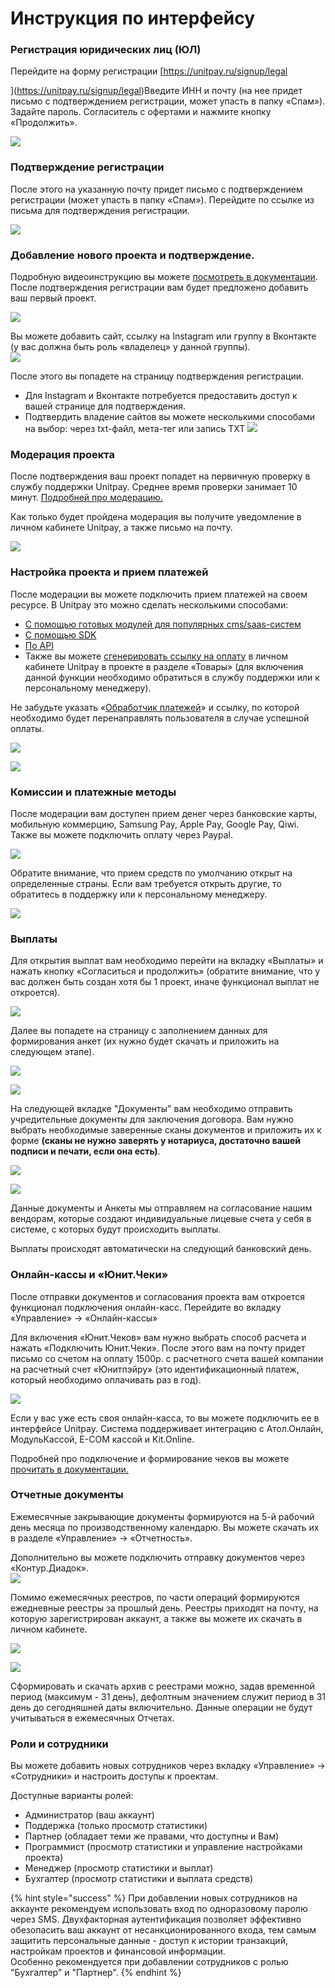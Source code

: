 # Инструкция по интерфейсу

### **Регистрация юридических лиц \(ЮЛ\)**

Перейдите на форму регистрации [https://unitpay.ru/signup/legal  
  
](https://unitpay.ru/signup/legal)Введите ИНН и почту \(на нее придет письмо с подтверждением регистрации, может упасть в папку «Спам»\). Задайте пароль.  Согласитель с офертами и нажмите кнопку «Продолжить».

![](https://lh6.googleusercontent.com/1mgnKzHnzDNI-cZ_1WcHO6Q_Q4hFKrDQYTl6VsmZZ6o-j0Mc_RIy7m2GC88HvMExdXBO3iiEx9ZQSylZ7WXxhoDkOyFLHHT8AkAgFkoOLDCQV0lMu3_k38rVIYCPtkPkMkbaxxx8)

### **Подтверждение регистрации**

После этого на указанную почту придет письмо с подтверждением регистрации \(может упасть в папку «Спам»\). Перейдите по ссылке из письма для подтверждения регистрации. 

![](https://lh3.googleusercontent.com/nV6UYfAwCtUYungt0qUP9rxmp531SSPtxJpF7inflvC6JsEaDVRltTmBGJrnQKAkN7Ov8ZVhtiHZRY83RD-KeLkiicpaum32-6EMqTubNCMW-jM476KDJOzCB0_9EM6xo6-S87O4)

### **Добавление нового проекта и подтверждение.**

Подробную видеоинструкцию вы можете [посмотреть в документации](https://help.unitpay.ru/first_steps/adding-project).  
После подтверждения регистрации вам будет предложено добавить ваш первый проект.

![](https://lh4.googleusercontent.com/i-MXSdNZtd_zRRZVcEMtc7SYyhKRU_O9KM23khe2LRm8WISpqj10uzBiJGKXD6VzT1ENtCuXE7W2I27uT8lPtGsZ4P4MngYHvCFlZ1RldVPrrFdjEd8pCKi21KC6O0eQGaeNsikz)

Вы можете добавить сайт, ссылку на Instagram или группу в Вконтакте \(у вас должна быть роль «владелец» у данной группы\).  
![](https://lh3.googleusercontent.com/19mlIOtmdIMW45kFycWdHlEX_yX9UWy5OmoU23uAn2MenuIJpaoZMq893CJQa5wGXXIZNI2O971FHQNiU7bjSMLjKRQNBmZn7AqnnqcXIU9X3pW8TDN17DWhRGLjZt71AHT_uG7m)  


После этого вы попадете на страницу подтверждения регистрации. 

* Для Instagram и Вконтакте потребуется предоставить доступ к вашей странице для подтверждения. 
* Подтвердить владение сайтов вы можете несколькими способами на выбор: через txt-файл, мета-тег или запись TXT ![](https://lh4.googleusercontent.com/Byckrf7VDcm0x2OXzuX2ZLMrDXujUa3NRrHhEgY_c0F9fecgCA7DtDuLIHT-fkYOgIgtViipjR88RiXpX02n4gAxFOHe5wgHimzY9W6Szae7fUCcpMb5uKKaVOeBf7Cjqt9_tM45)

### **Модерация проекта**

После подтверждения ваш проект попадет на первичную проверку в службу поддержки Unitpay. Среднее время проверки занимает 10 минут. [Подробней про модерацию.](https://help.unitpay.ru/first_steps/moderation)

Как только будет пройдена модерация вы получите уведомление в личном кабинете Unitpay, а также письмо на почту.

![](https://lh3.googleusercontent.com/ryaUmygRvn84FMain-5T_oDQdg0R8k-a54UVqTdA88QHgofM10qplSe8eRQdkH4b_r_KV_w8GTTXfZJEc6Ryet8q0Rzpsq6zyUl3JHuUQvUIvgU2knV4tKQWYE5JfkRWPJL2YkpA)

### Настройка проекта и прием платежей

После модерации вы можете подключить прием платежей на своем ресурсе. В Unitpay это можно сделать несколькими способами:

* [С помощью готовых модулей для популярных cms/saas-систем ](https://help.unitpay.ru/modules/cms-modules)
* [С помощью SDK ](https://help.unitpay.ru/modules/unitpay-sdk)
* [По API](https://help.unitpay.ru/payments/create-payment-easy) 
* Также вы можете [сгенерировать ссылку на оплату](https://help.unitpay.ru/payments/payment-links) в личном кабинете Unitpay в проекте в разделе «Товары» \(для включения данной функции необходимо обратиться в службу поддержки или к персональному менеджеру\).

Не забудьте указать «[Обработчик платежей](https://help.unitpay.ru/payments/payment-handler)» и ссылку, по которой необходимо будет перенаправлять пользователя в случае успешной оплаты.

![](https://lh6.googleusercontent.com/0dhL2Zry6u8pPtMgClMknxkxR7q6hatc3KKAtVvk-pIIc9i_3nB9X99TiQpC9kW8LUlyRaIJkOrkteXp1oSojtBgK2OdRUoQpekuv3xR1io4WKak-uuwUeid2ogrjpWmwyxBPugh)

![](https://lh5.googleusercontent.com/YuJ3UDmBKYMKC5JjUhJb7nBFUVcidBsi2V58LKSqOQJjVylBqYFMw4xBWuTILGJkmSqTP14JHj1b0hjFZ4sYgciAtQ2W3Cy2m4FXslrHqepOYowFP6MAoVMpNgjUbdmkRnWtPfek)

### Комиссии и платежные методы

После модерации вам доступен прием денег через банковские карты, мобильную коммерцию, Samsung Pay, Apple Pay, Google Pay, Qiwi. Также вы можете подключить оплату через Paypal.

![](https://lh3.googleusercontent.com/GvHlTe8o7ZI_z3SrJSWFacTQcmlzM7A7Yzr7wfNQbZHbaTZb_iqiirXHzAB9fkCokTFOdWSs9ZwKFLmiJZOx8Z_PtXIe1-rN4EooGk-koR8DkLobQHaMUDnsZNtEmRR0ZBStXJN8)

Обратите внимание, что прием средств по умолчанию открыт на определенные страны. Если вам требуется открыть другие, то обратитесь в поддержку или к персональному менеджеру.

![](https://lh3.googleusercontent.com/NJQ584eh5jkht4A4DkrVYOTvvmMboSrBVtO-XvwT_z_C5dnC9EULfh2C2dnI3bum5W0deB5188bg_czq2N__s5RR5CTzmg97dhPA5qWs4mtxMkWDb0G2VAhPOXsXpulxbnAqKtj-)

### Выплаты

Для открытия выплат вам необходимо перейти на вкладку «Выплаты» и нажать кнопку «Согласиться и продолжить» \(обратите внимание, что у вас должен быть создан хотя бы 1 проект, иначе функционал выплат не откроется\). 

![](../.gitbook/assets/image%20%2859%29.png)

Далее вы попадете на страницу с заполнением данных для формирования анкет \(их нужно будет скачать и приложить на следующем этапе\). 

![](../.gitbook/assets/image%20%2863%29.png)

![](https://lh6.googleusercontent.com/S6L_ZdIGEiXer4pZDq1MeCijFRilYcOdlgCZYyMhsUiCoN5KtAWUnr9U-otw_MXUXXJjb1x8SpBBWHi79XZCBy8HNzpjmVov_L4W6Z7bOYyI8aH7yAQwqR4DTl3-4rh3bKnDaCRl)

На следующей вкладке "Документы" вам необходимо отправить учредительные документы для заключения договора. Вам нужно выбрать необходимые заверенные сканы документов и приложить их к форме **\(сканы не нужно заверять у нотариуса, достаточно вашей подписи и печати, если она есть\)**.

![](../.gitbook/assets/image%20%2860%29.png)

![](../.gitbook/assets/image%20%2858%29.png)

Данные документы и Анкеты мы отправляем на согласование нашим вендорам, которые создают индивидуальные лицевые счета у себя в системе, с которых будут происходить выплаты.

Выплаты происходят автоматически на следующий банковский день.

### Онлайн-кассы и «Юнит.Чеки»

После отправки документов и согласования проекта вам откроется функционал подключения онлайн-касс. Перейдите во вкладку «Управление» → «Онлайн-кассы»

Для включения «Юнит.Чеков» вам нужно выбрать способ расчета и нажать «Подключить Юнит.Чеки». После этого вам на почту придет письмо со счетом на оплату 1500р. с расчетного счета вашей компании на расчетный счет «Юнитпэйру» \(это идентификационный платеж, который необходимо оплачивать раз в год\).

![](https://lh5.googleusercontent.com/lZznQRXcjUG8z1jCN9Ej7MwprqSwASHSzozXtOjCPD9kGvMhpE1FyBL-9k4sNM0KokwwNjx8PRZwKIJPffzCBogiQjzaTvxHwkoUKEaWQEjR6kqIvvwwaIIaMciZjjm9D_h_NWA9)

Если у вас уже есть своя онлайн-касса, то вы можете подключить ее в интерфейсе Unitpay. Система поддерживает интеграцию с Атол.Онлайн, МодульКассой, E-COM кассой и Kit.Online.  
  
Подробней про подключение и формирование чеков вы можете [прочитать в документации.](https://help.unitpay.ru/online-cash-register)

### Отчетные документы

Ежемесячные закрывающие документы формируются на 5-й рабочий день месяца по производственному календарю. Вы можете скачать их в разделе «Управление» -&gt; «Отчетность».  
  
Дополнительно вы можете подключить отправку документов через «Контур.Диадок».  
![](https://lh5.googleusercontent.com/_f9oiOw-qisDhOmI2shpYvSnnnqZGGNhRd9HTWpKgoF4YiSiMzNCMKmNpI3d5UrMFWlPrT6lvcEy9rC2XgMpE346DrsWH6DYAMqMSmiWC-EdlSw5IhWo174TOMZagMVZ2pnYe1Sh)

Помимо ежемесячных реестров,  по части операций формируются ежедневные реестры за прошлый день. Реестры приходят на почту, на которую зарегистрирован аккаунт, а также вы можете их скачать в личном кабинете.

![](../.gitbook/assets/image%20%2850%29.png)

![](../.gitbook/assets/image%20%2851%29.png)

Сформировать и скачать архив с реестрами можно, задав временной период \(максимум - 31 день\), дефолтным значением служит период в 31 день до сегодняшней даты включительно. Данные операции не будут учитываться в ежемесячных Отчетах.

### Роли и сотрудники

Вы можете добавить новых сотрудников через вкладку «Управление» → «Сотрудники» и настроить доступы к проектам.

Доступные варианты ролей:

* Администратор \(ваш аккаунт\)
* Поддержка \(только просмотр статистики\)
* Партнер \(обладает теми же правами, что доступны и Вам\)
* Программист \(просмотр статистики и управление настройками проекта\)
* Менеджер \(просмотр статистики и выплат\)
* Бухгалтер \(просмотр статистики и выплата средств\)

{% hint style="success" %}
При добавлении новых сотрудников на аккаунте рекомендуем использовать вход по одноразовому паролю через SMS. Двухфакторная аутентификация позволяет эффективно обезопасить ваш аккаунт от несанкционированного входа, тем самым защитить персональные данные - доступ к истории транзакций, настройкам проектов и финансовой информации.  
Особенно рекомендуется при добавлении сотрудников с ролью "Бухгалтер" и "Партнер".
{% endhint %}

